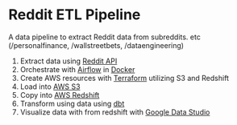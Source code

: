 # Reddit ETL Pipeline

A data pipeline to extract Reddit data from subreddits. etc (/personalfinance, /wallstreetbets, /dataengineering)

1. Extract data using [Reddit API](https://www.reddit.com/dev/api/)
1. Orchestrate with [Airflow](https://airflow.apache.org) in [Docker](https://www.docker.com)
1. Create AWS resources with [Terraform](https://www.terraform.io) utilizing S3 and Redshift
1. Load into [AWS S3](https://aws.amazon.com/s3/)
1. Copy into [AWS Redshift](https://aws.amazon.com/redshift/)
1. Transform using data using [dbt](https://www.getdbt.com)
1. Visualize data with from redshift with [Google Data Studio](https://datastudio.google.com) 
